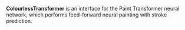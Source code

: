 **ColourlessTransformer** is an interface for the Paint Transformer neural network, which performs feed-forward neural painting with stroke prediction.